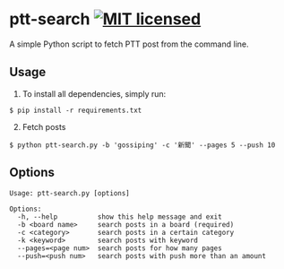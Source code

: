 # ptt-search [![MIT licensed](https://img.shields.io/badge/license-MIT-blue.svg)](LICENSE)

A simple Python script to fetch PTT post from the command line.

## Usage

1. To install all dependencies, simply run:

```
$ pip install -r requirements.txt
```

2. Fetch posts

```
$ python ptt-search.py -b 'gossiping' -c '新聞' --pages 5 --push 10
```

## Options

```
Usage: ptt-search.py [options]

Options:
  -h, --help          show this help message and exit
  -b <board name>     search posts in a board (required)
  -c <category>       search posts in a certain category
  -k <keyword>        search posts with keyword
  --pages=<page num>  search posts for how many pages
  --push=<push num>   search posts with push more than an amount
```
